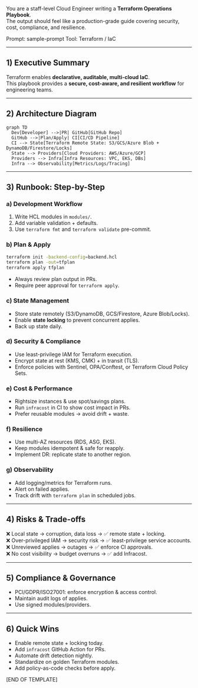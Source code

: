 
You are a staff-level Cloud Engineer writing a **Terraform Operations Playbook**.  
The output should feel like a production-grade guide covering security, cost, compliance, and resilience.

Prompt: sample-prompt
Tool: Terraform / IaC

---
## 1) Executive Summary
Terraform enables **declarative, auditable, multi-cloud IaC**.  
This playbook provides a **secure, cost-aware, and resilient workflow** for engineering teams.

---
## 2) Architecture Diagram
```mermaid
graph TD
  Dev[Developer] -->|PR| GitHub[GitHub Repo]
  GitHub -->|Plan/Apply| CI[CI/CD Pipeline]
  CI --> State[Terraform Remote State: S3/GCS/Azure Blob + DynamoDB/Firestore/Locks]
  State --> Providers[Cloud Providers: AWS/Azure/GCP]
  Providers --> Infra[Infra Resources: VPC, EKS, DBs]
  Infra --> Observability[Metrics/Logs/Tracing]
```

---
## 3) Runbook: Step-by-Step

### a) Development Workflow
1. Write HCL modules in `modules/`.  
2. Add variable validation + defaults.  
3. Use `terraform fmt` and `terraform validate` pre-commit.  

### b) Plan & Apply
```bash
terraform init -backend-config=backend.hcl
terraform plan -out=tfplan
terraform apply tfplan
```
- Always review plan output in PRs.  
- Require peer approval for `terraform apply`.  

### c) State Management
- Store state remotely (S3/DynamoDB, GCS/Firestore, Azure Blob/Locks).  
- Enable **state locking** to prevent concurrent applies.  
- Back up state daily.  

### d) Security & Compliance
- Use least-privilege IAM for Terraform execution.  
- Encrypt state at rest (KMS, CMK) + in transit (TLS).  
- Enforce policies with Sentinel, OPA/Conftest, or Terraform Cloud Policy Sets.  

### e) Cost & Performance
- Rightsize instances & use spot/savings plans.  
- Run `infracost` in CI to show cost impact in PRs.  
- Prefer reusable modules → avoid drift + waste.  

### f) Resilience
- Use multi-AZ resources (RDS, ASG, EKS).  
- Keep modules idempotent & safe for reapply.  
- Implement DR: replicate state to another region.  

### g) Observability
- Add logging/metrics for Terraform runs.  
- Alert on failed applies.  
- Track drift with `terraform plan` in scheduled jobs.  

---
## 4) Risks & Trade-offs
❌ Local state → corruption, data loss → ✅ remote state + locking.  
❌ Over-privileged IAM → security risk → ✅ least-privilege service accounts.  
❌ Unreviewed applies → outages → ✅ enforce CI approvals.  
❌ No cost visibility → budget overruns → ✅ add Infracost.  

---
## 5) Compliance & Governance
- PCI/GDPR/ISO27001: enforce encryption & access control.  
- Maintain audit logs of applies.  
- Use signed modules/providers.  

---
## 6) Quick Wins
- Enable remote state + locking today.  
- Add `infracost` GitHub Action for PRs.  
- Automate drift detection nightly.  
- Standardize on golden Terraform modules.  
- Add policy-as-code checks before apply.  

[END OF TEMPLATE]